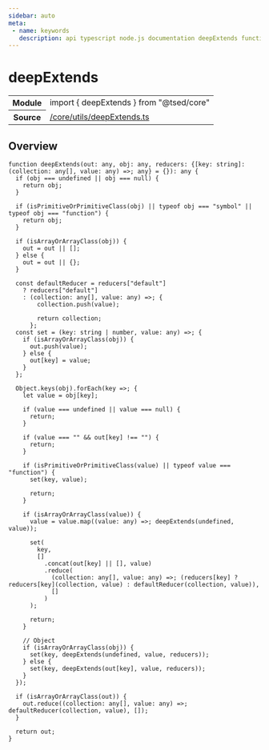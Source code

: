 ```yaml
---
sidebar: auto
meta:
 - name: keywords
   description: api typescript node.js documentation deepExtends function
---
```

# deepExtends <Badge text="Function" type="function"/>
<!-- Summary -->
<section class="symbol-info"><table class="is-full-width"><tbody><tr><th>Module</th><td><div class="lang-typescript"><span class="token keyword">import</span> { deepExtends }&nbsp;<span class="token keyword">from</span>&nbsp;<span class="token string">"@tsed/core"</span></div></td></tr><tr><th>Source</th><td><a href="https://github.com/Romakita/ts-express-decorators/blob/v4.30.2/src//core/utils/deepExtends.ts#L0-L0">/core/utils/deepExtends.ts</a></td></tr></tbody></table></section>

<!-- Overview -->
## Overview


<pre><code class="typescript-lang ">function <span class="token function">deepExtends</span><span class="token punctuation">(</span>out<span class="token punctuation">:</span> <span class="token keyword">any</span><span class="token punctuation">,</span> obj<span class="token punctuation">:</span> <span class="token keyword">any</span><span class="token punctuation">,</span> reducers<span class="token punctuation">:</span> <span class="token punctuation">{</span><span class="token punctuation">[</span>key<span class="token punctuation">:</span> <span class="token keyword">string</span><span class="token punctuation">]</span><span class="token punctuation">:</span> <span class="token punctuation">(</span>collection<span class="token punctuation">:</span> <span class="token keyword">any</span><span class="token punctuation">[</span><span class="token punctuation">]</span><span class="token punctuation">,</span> value<span class="token punctuation">:</span> <span class="token keyword">any</span><span class="token punctuation">)</span> =&gt<span class="token punctuation">;</span> <span class="token keyword">any</span><span class="token punctuation">}</span><span class="token punctuation"> = </span><span class="token punctuation">{</span><span class="token punctuation">}</span><span class="token punctuation">)</span><span class="token punctuation">:</span> <span class="token keyword">any</span> <span class="token punctuation">{</span>
  if <span class="token punctuation">(</span>obj === undefined || obj === null<span class="token punctuation">)</span> <span class="token punctuation">{</span>
    return obj<span class="token punctuation">;</span>
  <span class="token punctuation">}</span>

  if <span class="token punctuation">(</span><span class="token function">isPrimitiveOrPrimitiveClass</span><span class="token punctuation">(</span>obj<span class="token punctuation">)</span> || typeof obj === <span class="token string">"symbol"</span> || typeof obj === <span class="token string">"function"</span><span class="token punctuation">)</span> <span class="token punctuation">{</span>
    return obj<span class="token punctuation">;</span>
  <span class="token punctuation">}</span>

  if <span class="token punctuation">(</span><span class="token function">isArrayOrArrayClass</span><span class="token punctuation">(</span>obj<span class="token punctuation">)</span><span class="token punctuation">)</span> <span class="token punctuation">{</span>
    out<span class="token punctuation"> = </span>out || <span class="token punctuation">[</span><span class="token punctuation">]</span><span class="token punctuation">;</span>
  <span class="token punctuation">}</span> else <span class="token punctuation">{</span>
    out<span class="token punctuation"> = </span>out || <span class="token punctuation">{</span><span class="token punctuation">}</span><span class="token punctuation">;</span>
  <span class="token punctuation">}</span>

  <span class="token keyword">const</span> defaultReducer<span class="token punctuation"> = </span>reducers<span class="token punctuation">[</span>"default"<span class="token punctuation">]</span>
    ? reducers<span class="token punctuation">[</span>"default"<span class="token punctuation">]</span>
    <span class="token punctuation">:</span> <span class="token punctuation">(</span>collection<span class="token punctuation">:</span> <span class="token keyword">any</span><span class="token punctuation">[</span><span class="token punctuation">]</span><span class="token punctuation">,</span> value<span class="token punctuation">:</span> <span class="token keyword">any</span><span class="token punctuation">)</span> =&gt<span class="token punctuation">;</span> <span class="token punctuation">{</span>
        collection.<span class="token function">push</span><span class="token punctuation">(</span>value<span class="token punctuation">)</span><span class="token punctuation">;</span>

        return collection<span class="token punctuation">;</span>
      <span class="token punctuation">}</span><span class="token punctuation">;</span>
  <span class="token keyword">const</span> set<span class="token punctuation"> = </span><span class="token punctuation">(</span>key<span class="token punctuation">:</span> <span class="token keyword">string</span> | <span class="token keyword">number</span><span class="token punctuation">,</span> value<span class="token punctuation">:</span> <span class="token keyword">any</span><span class="token punctuation">)</span> =&gt<span class="token punctuation">;</span> <span class="token punctuation">{</span>
    if <span class="token punctuation">(</span><span class="token function">isArrayOrArrayClass</span><span class="token punctuation">(</span>obj<span class="token punctuation">)</span><span class="token punctuation">)</span> <span class="token punctuation">{</span>
      out.<span class="token function">push</span><span class="token punctuation">(</span>value<span class="token punctuation">)</span><span class="token punctuation">;</span>
    <span class="token punctuation">}</span> else <span class="token punctuation">{</span>
      out<span class="token punctuation">[</span>key<span class="token punctuation">]</span><span class="token punctuation"> = </span>value<span class="token punctuation">;</span>
    <span class="token punctuation">}</span>
  <span class="token punctuation">}</span><span class="token punctuation">;</span>

  Object.<span class="token function">keys</span><span class="token punctuation">(</span>obj<span class="token punctuation">)</span>.<span class="token function">forEach</span><span class="token punctuation">(</span>key =&gt<span class="token punctuation">;</span> <span class="token punctuation">{</span>
    <span class="token keyword">let</span> value<span class="token punctuation"> = </span>obj<span class="token punctuation">[</span>key<span class="token punctuation">]</span><span class="token punctuation">;</span>

    if <span class="token punctuation">(</span>value === undefined || value === null<span class="token punctuation">)</span> <span class="token punctuation">{</span>
      return<span class="token punctuation">;</span>
    <span class="token punctuation">}</span>

    if <span class="token punctuation">(</span>value === "" && out<span class="token punctuation">[</span>key<span class="token punctuation">]</span> !== ""<span class="token punctuation">)</span> <span class="token punctuation">{</span>
      return<span class="token punctuation">;</span>
    <span class="token punctuation">}</span>

    if <span class="token punctuation">(</span><span class="token function">isPrimitiveOrPrimitiveClass</span><span class="token punctuation">(</span>value<span class="token punctuation">)</span> || typeof value === <span class="token string">"function"</span><span class="token punctuation">)</span> <span class="token punctuation">{</span>
      <span class="token function">set</span><span class="token punctuation">(</span>key<span class="token punctuation">,</span> value<span class="token punctuation">)</span><span class="token punctuation">;</span>

      return<span class="token punctuation">;</span>
    <span class="token punctuation">}</span>

    if <span class="token punctuation">(</span><span class="token function">isArrayOrArrayClass</span><span class="token punctuation">(</span>value<span class="token punctuation">)</span><span class="token punctuation">)</span> <span class="token punctuation">{</span>
      value<span class="token punctuation"> = </span>value.<span class="token function">map</span><span class="token punctuation">(</span><span class="token punctuation">(</span>value<span class="token punctuation">:</span> <span class="token keyword">any</span><span class="token punctuation">)</span> =&gt<span class="token punctuation">;</span> <span class="token function">deepExtends</span><span class="token punctuation">(</span>undefined<span class="token punctuation">,</span> value<span class="token punctuation">)</span><span class="token punctuation">)</span><span class="token punctuation">;</span>

      <span class="token function">set</span><span class="token punctuation">(</span>
        key<span class="token punctuation">,</span>
        <span class="token punctuation">[</span><span class="token punctuation">]</span>
          .<span class="token function">concat</span><span class="token punctuation">(</span>out<span class="token punctuation">[</span>key<span class="token punctuation">]</span> || <span class="token punctuation">[</span><span class="token punctuation">]</span><span class="token punctuation">,</span> value<span class="token punctuation">)</span>
          .<span class="token function">reduce</span><span class="token punctuation">(</span>
            <span class="token punctuation">(</span>collection<span class="token punctuation">:</span> <span class="token keyword">any</span><span class="token punctuation">[</span><span class="token punctuation">]</span><span class="token punctuation">,</span> value<span class="token punctuation">:</span> <span class="token keyword">any</span><span class="token punctuation">)</span> =&gt<span class="token punctuation">;</span> <span class="token punctuation">(</span>reducers<span class="token punctuation">[</span>key<span class="token punctuation">]</span> ? reducers<span class="token punctuation">[</span>key<span class="token punctuation">]</span><span class="token punctuation">(</span>collection<span class="token punctuation">,</span> value<span class="token punctuation">)</span> <span class="token punctuation">:</span> <span class="token function">defaultReducer</span><span class="token punctuation">(</span>collection<span class="token punctuation">,</span> value<span class="token punctuation">)</span><span class="token punctuation">)</span><span class="token punctuation">,</span>
            <span class="token punctuation">[</span><span class="token punctuation">]</span>
          <span class="token punctuation">)</span>
      <span class="token punctuation">)</span><span class="token punctuation">;</span>

      return<span class="token punctuation">;</span>
    <span class="token punctuation">}</span>

    // Object
    if <span class="token punctuation">(</span><span class="token function">isArrayOrArrayClass</span><span class="token punctuation">(</span>obj<span class="token punctuation">)</span><span class="token punctuation">)</span> <span class="token punctuation">{</span>
      <span class="token function">set</span><span class="token punctuation">(</span>key<span class="token punctuation">,</span> <span class="token function">deepExtends</span><span class="token punctuation">(</span>undefined<span class="token punctuation">,</span> value<span class="token punctuation">,</span> reducers<span class="token punctuation">)</span><span class="token punctuation">)</span><span class="token punctuation">;</span>
    <span class="token punctuation">}</span> else <span class="token punctuation">{</span>
      <span class="token function">set</span><span class="token punctuation">(</span>key<span class="token punctuation">,</span> <span class="token function">deepExtends</span><span class="token punctuation">(</span>out<span class="token punctuation">[</span>key<span class="token punctuation">]</span><span class="token punctuation">,</span> value<span class="token punctuation">,</span> reducers<span class="token punctuation">)</span><span class="token punctuation">)</span><span class="token punctuation">;</span>
    <span class="token punctuation">}</span>
  <span class="token punctuation">}</span><span class="token punctuation">)</span><span class="token punctuation">;</span>

  if <span class="token punctuation">(</span><span class="token function">isArrayOrArrayClass</span><span class="token punctuation">(</span>out<span class="token punctuation">)</span><span class="token punctuation">)</span> <span class="token punctuation">{</span>
    out.<span class="token function">reduce</span><span class="token punctuation">(</span><span class="token punctuation">(</span>collection<span class="token punctuation">:</span> <span class="token keyword">any</span><span class="token punctuation">[</span><span class="token punctuation">]</span><span class="token punctuation">,</span> value<span class="token punctuation">:</span> <span class="token keyword">any</span><span class="token punctuation">)</span> =&gt<span class="token punctuation">;</span> <span class="token function">defaultReducer</span><span class="token punctuation">(</span>collection<span class="token punctuation">,</span> value<span class="token punctuation">)</span><span class="token punctuation">,</span> <span class="token punctuation">[</span><span class="token punctuation">]</span><span class="token punctuation">)</span><span class="token punctuation">;</span>
  <span class="token punctuation">}</span>

  return out<span class="token punctuation">;</span>
<span class="token punctuation">}</span>
</code></pre>